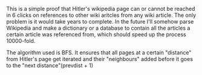 This is a simple proof that Hitler's wikipedia page can or cannot be reached in 6 clicks on references to other wiki aritcles from any wiki article.
The only problem is it would take years to complete.
In the future I'll somehow parse Wikipedia and make a dictionary or a database to contain all the articles a certain article was referenced from,
which should speed up the process 10000-fold.

The algorithm used is BFS. It ensures that all pages at a certain "distance" from Hitler's page get iterated and their "neighbours" added before it goes to the "next distance"(prevdist + 1)
